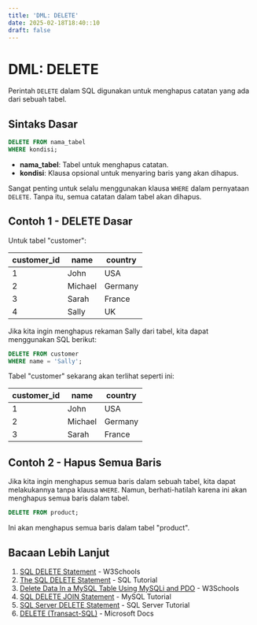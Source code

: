 ```yaml
---
title: 'DML: DELETE'
date: 2025-02-18T18:40::10
draft: false
---
```


# DML: DELETE

Perintah `DELETE` dalam SQL digunakan untuk menghapus catatan yang ada dari sebuah tabel.

## Sintaks Dasar

```sql
DELETE FROM nama_tabel
WHERE kondisi;
```

- **nama_tabel**: Tabel untuk menghapus catatan.
- **kondisi**: Klausa opsional untuk menyaring baris yang akan dihapus.

Sangat penting untuk selalu menggunakan klausa `WHERE` dalam pernyataan `DELETE`. Tanpa itu, semua catatan dalam tabel akan dihapus.

## Contoh 1 - DELETE Dasar

Untuk tabel "customer":

| customer_id | name    | country |
| ----------- | ------- | ------- |
| 1           | John    | USA     |
| 2           | Michael | Germany |
| 3           | Sarah   | France  |
| 4           | Sally   | UK      |

Jika kita ingin menghapus rekaman Sally dari tabel, kita dapat menggunakan SQL berikut:

```sql
DELETE FROM customer
WHERE name = 'Sally';
```

Tabel "customer" sekarang akan terlihat seperti ini:

| customer_id | name    | country |
| ----------- | ------- | ------- |
| 1           | John    | USA     |
| 2           | Michael | Germany |
| 3           | Sarah   | France  |

## Contoh 2 - Hapus Semua Baris

Jika kita ingin menghapus semua baris dalam sebuah tabel, kita dapat melakukannya tanpa klausa `WHERE`. Namun, berhati-hatilah karena ini akan menghapus semua baris dalam tabel.

```sql
DELETE FROM product;
```

Ini akan menghapus semua baris dalam tabel "product".

## Bacaan Lebih Lanjut

1. [SQL DELETE Statement](https://www.w3schools.com/sql/sql_delete.asp) - W3Schools
2. [The SQL DELETE Statement](https://www.sqltutorial.org/sql-delete/) - SQL Tutorial
3. [Delete Data In a MySQL Table Using MySQLi and PDO](https://www.w3schools.com/sql/sql_delete.asp) - W3Schools
4. [SQL DELETE JOIN Statement](https://www.mysqltutorial.org/mysql-delete-join/) - MySQL Tutorial
5. [SQL Server DELETE Statement](https://www.sqlservertutorial.net/sql-server-basics/sql-server-delete/) - SQL Server Tutorial
6. [DELETE (Transact-SQL)](https://docs.microsoft.com/en-us/sql/t-sql/statements/delete-transact-sql?view=sql-server-ver15) - Microsoft Docs
